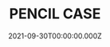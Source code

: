 ---
date: 2021-09-30T00:00:00.000Z
description: A pencil case that @log_pass constructed from a cigarette pack.
draft: false
icon: 2021-09-30-pencil-case.webp
language: en
title: PENCIL CASE
link: https://www.instagram.com/p/CUaR0JlKh0-/?img_index=4
alt: A photograph of seven lead pencils, a small ruler and an eraser inside a cigarette pack pencil case. The silhouette of the case and the hand holding it has been roughly cut like it was quickly done with a pair of scissors

---